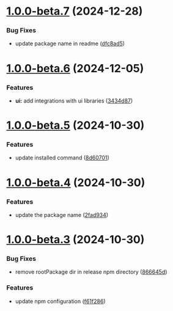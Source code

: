# [1.0.0-beta.7](https://github.com/gsi-chao/frontend-toolkit/compare/v1.0.0-beta.6...v1.0.0-beta.7) (2024-12-28)


### Bug Fixes

* update package name in readme ([dfc8ad5](https://github.com/gsi-chao/frontend-toolkit/commit/dfc8ad569165198bb20cb221e5882b906d340f38))

# [1.0.0-beta.6](https://github.com/gsi-chao/frontend-toolkit/compare/v1.0.0-beta.5...v1.0.0-beta.6) (2024-12-05)


### Features

* **ui:** add integrations with ui libraries ([3434d87](https://github.com/gsi-chao/frontend-toolkit/commit/3434d8799573bec8a21f65c5a0a4fbc93e6258e0))

# [1.0.0-beta.5](https://github.com/gsi-chao/frontend-toolkit/compare/v1.0.0-beta.4...v1.0.0-beta.5) (2024-10-30)


### Features

* update installed command ([8d60701](https://github.com/gsi-chao/frontend-toolkit/commit/8d60701affb12e35cd8c9ec26eee992393a9e195))

# [1.0.0-beta.4](https://github.com/gsi-chao/frontend-toolkit/compare/v1.0.0-beta.3...v1.0.0-beta.4) (2024-10-30)


### Features

* update the package name ([2fad934](https://github.com/gsi-chao/frontend-toolkit/commit/2fad934850b5c625962d146d8149a46f17dd5f06))

# [1.0.0-beta.3](https://github.com/gsi-chao/frontend-toolkit/compare/v1.0.0-beta.2...v1.0.0-beta.3) (2024-10-30)


### Bug Fixes

* remove rootPackage dir in release npm directory ([866645d](https://github.com/gsi-chao/frontend-toolkit/commit/866645d4f316504d10f7a5af36f4ab9d4dbf86cc))


### Features

* update npm configuration ([f61f286](https://github.com/gsi-chao/frontend-toolkit/commit/f61f286c3dcf6e9ab90c97a304b409da616674eb))
